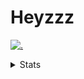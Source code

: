# Heyzzz  

[![.](https://skillicons.dev/icons?i=js,java)](https://skillicons.dev)  

<details>
<summary>Stats</summary
<!--START_SECTION:waka-->

```txt
JavaScript   55 mins         ███████████▓░░░░░░░░░░░░░   47.32 %
TypeScript   43 mins         █████████░░░░░░░░░░░░░░░░   36.61 %
JSON         18 mins         ████░░░░░░░░░░░░░░░░░░░░░   15.47 %
CSS          0 secs          ░░░░░░░░░░░░░░░░░░░░░░░░░   00.50 %
Other        0 secs          ░░░░░░░░░░░░░░░░░░░░░░░░░   00.10 %
```

<!--END_SECTION:waka-->
</details>
